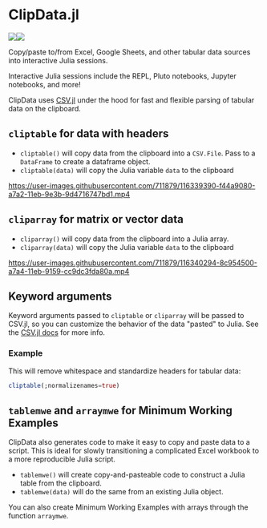# ClipData.jl

[![](https://img.shields.io/badge/docs-stable-blue.svg)](https://pdeffebach.github.io/ClipData.jl/stable/)[![](https://img.shields.io/badge/docs-stable-blue.svg)](https://pdeffebach.github.io/ClipData.jl/dev/)


Copy/paste to/from Excel, Google Sheets, and other tabular data sources into interactive Julia sessions. 

Interactive Julia sessions include the REPL, Pluto notebooks, Jupyter notebooks, and more!

ClipData uses [CSV.jl](https://csv.juliadata.org/stable/) under the hood for fast and flexible parsing of tabular data on the clipboard. 

## `cliptable` for data with headers

- `cliptable()` will copy data from the clipboard into a `CSV.File`. Pass to a `DataFrame` to create a dataframe object.
- `cliptable(data)` will copy the Julia variable `data` to the clipboard


https://user-images.githubusercontent.com/711879/116339390-f44a9080-a7a2-11eb-9e3b-9d4716747bd1.mp4


## `cliparray` for matrix or vector data

- `cliparray()` will copy data from the clipboard into a Julia array.
- `cliparray(data)` will copy the Julia variable `data` to the clipboard


https://user-images.githubusercontent.com/711879/116340294-8c954500-a7a4-11eb-9159-cc9dc3fda80a.mp4


## Keyword arguments

Keyword arguments passed to `cliptable` or `cliparray` will be passed to CSV.jl, so you can customize the behavior of the data "pasted" to Julia. See the [CSV.jl docs](https://csv.juliadata.org/stable/) for more info.

### Example

This will remove whitespace and standardize headers for tabular data:

```julia
cliptable(;normalizenames=true)
```

## `tablemwe` and `arraymwe` for Minimum Working Examples 

ClipData also generates code to make it easy to copy and paste data to a script. This is ideal for slowly transitioning a complicated Excel workbook to a more reproducible Julia script. 

- `tablemwe()` will create copy-and-pasteable code to construct a Julia table from the clipboard.
- `tablemwe(data)` will do the same from an existing Julia object. 

You can also create Minimum Working Examples with arrays through the function `arraymwe`. 


